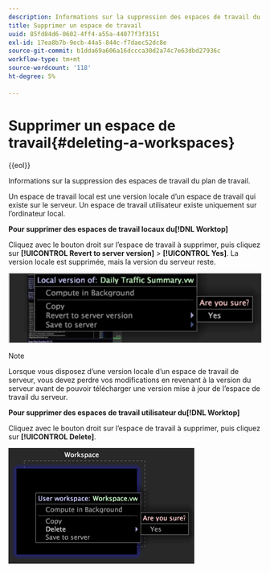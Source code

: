 ```yaml
---
description: Informations sur la suppression des espaces de travail du plan de travail.
title: Supprimer un espace de travail
uuid: 85fd84d6-0602-4ff4-a55a-44077f3f3151
exl-id: 17ea8b7b-9ecb-44a5-844c-f7daec52dc8e
source-git-commit: b1dda69a606a16dccca30d2a74c7e63dbd27936c
workflow-type: tm+mt
source-wordcount: '118'
ht-degree: 5%

---
```


# Supprimer un espace de travail{#deleting-a-workspaces}

{{eol}}

Informations sur la suppression des espaces de travail du plan de travail.

Un espace de travail local est une version locale d’un espace de travail qui existe sur le serveur. Un espace de travail utilisateur existe uniquement sur l’ordinateur local.

**Pour supprimer des espaces de travail locaux du[!DNL Worktop]**

Cliquez avec le bouton droit sur l’espace de travail à supprimer, puis cliquez sur **[!UICONTROL Revert to server version]** > **[!UICONTROL Yes]**. La version locale est supprimée, mais la version du serveur reste.

![](assets/client-del.png)

>[!NOTE]
>
>Lorsque vous disposez d’une version locale d’un espace de travail de serveur, vous devez perdre vos modifications en revenant à la version du serveur avant de pouvoir télécharger une version mise à jour de l’espace de travail du serveur.

**Pour supprimer des espaces de travail utilisateur du[!DNL Worktop]**

Cliquez avec le bouton droit sur l’espace de travail à supprimer, puis cliquez sur **[!UICONTROL Delete]**.

![](assets/mnu_workspaceManager_Deletewksp.png)
